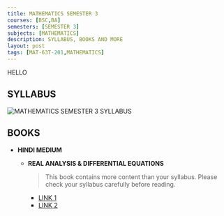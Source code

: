 ```yaml
---
title: MATHEMATICS SEMESTER 3
courses: [BSC,BA]
semesters: [SEMESTER 3]
subjects: [MATHEMATICS]
description: SYLLABUS, BOOKS AND MORE
layout: post
tags: [MAT-63T-201,MATHEMATICS]
---
```


HELLO
## SYLLABUS
![MATHEMATICS SEMESTER 3 SYLLABUS ](https://assets.edumate.life/dl/id/212/photo_1756298698.jpg)

## BOOKS

- **HINDI MEDIUM**
  
  - **REAL ANALYSIS & DIFFERENTIAL EQUATIONS**
     > This book contains more content than your syllabus. Please check your syllabus carefully before reading.
     - [LINK 1](https://web.archive.org/web/20250827131255/https://assets.edumate.life/dl/id/214/Real_ANALYSIC___DIFFERENTIALEQUATION.pdf)
     - [LINK 2](https://assets.edumate.life/dl/id/214/Real_ANALYSIC___DIFFERENTIALEQUATION.pdf)
      
